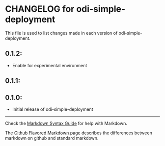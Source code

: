 # CHANGELOG for odi-simple-deployment

This file is used to list changes made in each version of odi-simple-deployment.

## 0.1.2:

* Enable for experimental environment

## 0.1.1:

## 0.1.0:

* Initial release of odi-simple-deployment

- - -
Check the [Markdown Syntax Guide](http://daringfireball.net/projects/markdown/syntax) for help with Markdown.

The [Github Flavored Markdown page](http://github.github.com/github-flavored-markdown/) describes the differences between markdown on github and standard markdown.
